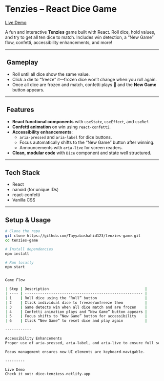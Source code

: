 # Tenzies – React Dice Game

[Live Demo](https://dice-tenziess.netlify.app)

A fun and interactive **Tenzies** game built with React. Roll dice, hold values, and try to get all ten dice to match. Includes win detection, a “New Game” flow, confetti, accessibility enhancements, and more!

---

## ​​ Gameplay

- Roll until all dice show the same value.
- Click a die to “freeze” it—frozen dice won’t change when you roll again.
- Once all dice are frozen and match, confetti plays 🎉 and the **New Game** button appears.

---

## ​ Features

- **React functional components** with `useState`, `useEffect`, and `useRef`.
- **Confetti animation** on win using `react-confetti`.
- **Accessibility enhancements**:
  - `aria-pressed` and `aria-label` for dice buttons.
  - Focus automatically shifts to the “New Game” button after winning.
  - Announcements with `aria-live` for screen readers.
- **Clean, modular code** with `Dice` component and state well structured.

---

##  Tech Stack

- React
- nanoid (for unique IDs)
- react-confetti
- Vanilla CSS

---

##  Setup & Usage

```bash
# Clone the repo
git clone https://github.com/Tayyabashahid123/tenzies-game.git
cd tenzies-game

# Install dependencies
npm install

# Run locally
npm start


Game Flow

| Step | Description                                            |
| ---- | ------------------------------------------------------ |
| 1    | Roll dice using the “Roll” button                      |
| 2    | Click individual dice to freeze/unfreeze them          |
| 3    | Game detects win when all dice match and are frozen    |
| 4    | Confetti animation plays and “New Game” button appears |
| 5    | Focus shifts to “New Game” button for accessibility    |
| 6    | Click “New Game” to reset dice and play again          |

------------

Accessibility Enhancements
Proper use of aria-pressed, aria-label, and aria-live to ensure full screen reader support.

Focus management ensures new UI elements are keyboard-navigable.

---------

Live Demo
Check it out: dice-tenziess.netlify.app
